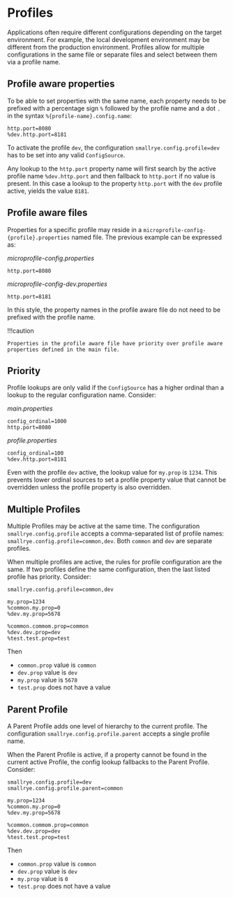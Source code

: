 # Profiles

Applications often require different configurations depending on the target environment. For example, the local 
development environment may be different from the production environment. Profiles allow for multiple configurations 
in the same file or separate files and select between them via a profile name.

## Profile aware properties

To be able to set properties with the same name, each property needs to be prefixed with a percentage sign `%` followed 
by the profile name and a dot `.` in the syntax `%{profile-name}.config.name`:

```properties
http.port=8080
%dev.http.port=8181
```

To activate the profile `dev`, the configuration `smallrye.config.profile=dev` has to be set into any valid 
`ConfigSource`.

Any lookup to the `http.port` property name will first search by the active profile name `%dev.http.port` and then 
fallback to `http.port` if no value is present. In this case a lookup to the property `http.port` with the `dev` profile 
active, yields the value `8181`.

## Profile aware files

Properties for a specific profile may reside in a `microprofile-config-{profile}.properties` named file. The previous 
example can be expressed as:

_microprofile-config.properties_
```properties
http.port=8080
```

_microprofile-config-dev.properties_
```properties
http.port=8181
```

In this style, the property names in the profile aware file do not need to be prefixed with the profile name.

!!!caution

    Properties in the profile aware file have priority over profile aware properties defined in the main file.

## Priority

Profile lookups are only valid if the `ConfigSource` has a higher ordinal than a lookup to the regular configuration 
name. Consider:

_main.properties_
```properties
config_ordinal=1000
http.port=8080
```

_profile.properties_
```properties
config_ordinal=100
%dev.http.port=8181
```

Even with the profile `dev` active, the lookup value for `my.prop` is `1234`. This prevents lower ordinal sources to 
set a profile property value that cannot be overridden unless the profile property is also overridden.

## Multiple Profiles

Multiple Profiles may be active at the same time. The configuration `smallrye.config.profile` accepts a comma-separated 
list of profile names: `smallrye.config.profile=common,dev`. Both `common` and `dev` are separate profiles.

When multiple profiles are active, the rules for profile configuration are the same. If two profiles define the same 
configuration, then the last listed profile has priority. Consider:

```properties
smallrye.config.profile=common,dev

my.prop=1234
%common.my.prop=0
%dev.my.prop=5678

%common.commom.prop=common
%dev.dev.prop=dev
%test.test.prop=test
```

Then

- `common.prop` value is `common`
- `dev.prop` value is `dev`
- `my.prop` value is `5678`
- `test.prop` does not have a value

## Parent Profile

A Parent Profile adds one level of hierarchy to the current profile. The configuration `smallrye.config.profile.parent` 
accepts a single profile name.

When the Parent Profile is active, if a property cannot be found in the current active Profile, the config lookup 
fallbacks to the Parent Profile. Consider:

```properties
smallrye.config.profile=dev
smallrye.config.profile.parent=common

my.prop=1234
%common.my.prop=0
%dev.my.prop=5678

%common.commom.prop=common
%dev.dev.prop=dev
%test.test.prop=test
```

Then

- `common.prop` value is `common`
- `dev.prop` value is `dev`
- `my.prop` value is `0`
- `test.prop` does not have a value

